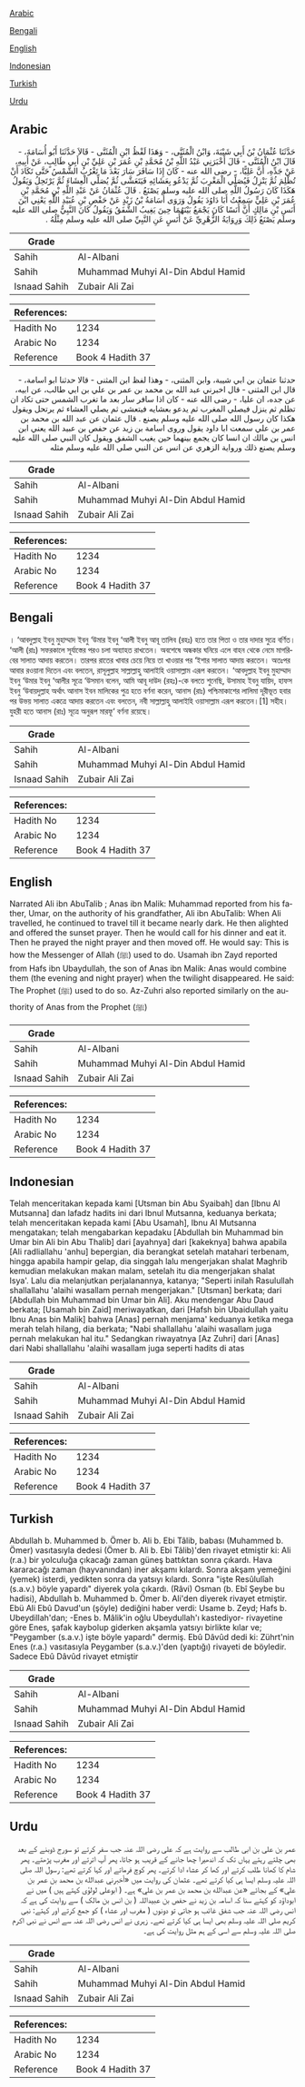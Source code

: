 [Arabic](#arabic)

[Bengali](#bengali)

[English](#english)

[Indonesian](#indonesian)

[Turkish](#turkish)

[Urdu](#urdu)

## Arabic


<div dir="rtl" lang="ar" style={{fontSize:'larger',backgroundColor:'#f8f9fa',padding:20}}>
حَدَّثَنَا عُثْمَانُ بْنُ أَبِي شَيْبَةَ، وَابْنُ الْمُثَنَّى، - وَهَذَا لَفْظُ ابْنِ الْمُثَنَّى - قَالاَ حَدَّثَنَا أَبُو أُسَامَةَ، - قَالَ ابْنُ الْمُثَنَّى - قَالَ أَخْبَرَنِي عَبْدُ اللَّهِ بْنُ مُحَمَّدِ بْنِ عُمَرَ بْنِ عَلِيِّ بْنِ أَبِي طَالِبٍ، عَنْ أَبِيهِ، عَنْ جَدِّهِ، أَنَّ عَلِيًّا، - رضى الله عنه - كَانَ إِذَا سَافَرَ سَارَ بَعْدَ مَا تَغْرُبُ الشَّمْسُ حَتَّى تَكَادَ أَنْ تُظْلِمَ ثُمَّ يَنْزِلُ فَيُصَلِّي الْمَغْرِبَ ثُمَّ يَدْعُو بِعَشَائِهِ فَيَتَعَشَّى ثُمَّ يُصَلِّي الْعِشَاءَ ثُمَّ يَرْتَحِلُ وَيَقُولُ هَكَذَا كَانَ رَسُولُ اللَّهِ صلى الله عليه وسلم يَصْنَعُ ‏.‏ قَالَ عُثْمَانُ عَنْ عَبْدِ اللَّهِ بْنِ مُحَمَّدِ بْنِ عُمَرَ بْنِ عَلِيٍّ سَمِعْتُ أَبَا دَاوُدَ يَقُولُ وَرَوَى أُسَامَةُ بْنُ زَيْدٍ عَنْ حَفْصِ بْنِ عُبَيْدِ اللَّهِ يَعْنِي ابْنَ أَنَسِ بْنِ مَالِكٍ أَنَّ أَنَسًا كَانَ يَجْمَعُ بَيْنَهُمَا حِينَ يَغِيبُ الشَّفَقُ وَيَقُولُ كَانَ النَّبِيُّ صلى الله عليه وسلم يَصْنَعُ ذَلِكَ وَرِوَايَةُ الزُّهْرِيِّ عَنْ أَنَسٍ عَنِ النَّبِيِّ صلى الله عليه وسلم مِثْلُهُ ‏.‏
</div>
<div style={{backgroundColor:'#f8f9fa',padding:20, marginBottom: 10}}><table> <thead> <tr> <th>Grade</th> <th></th> </tr> </thead> <tbody> <tr><td>Sahih</td><td>Al-Albani</td></tr><tr><td>Sahih</td><td>Muhammad Muhyi Al-Din Abdul Hamid</td></tr><tr><td>Isnaad Sahih</td><td>Zubair Ali Zai</td></tr></tbody></table><table> <thead> <tr> <th>References:</th> <th></th> </tr> </thead> <tbody><tr><td>Hadith No</td><td>1234</td></tr><tr><td>Arabic No</td><td>1234</td></tr><tr><td>Reference</td><td>Book 4 Hadith 37</td></tr></tbody></table></div>


<div dir="rtl" lang="ar" style={{fontSize:'larger',backgroundColor:'#f8f9fa',padding:20}}>
حدثنا عثمان بن ابي شيبة، وابن المثنى، - وهذا لفظ ابن المثنى - قالا حدثنا ابو اسامة، - قال ابن المثنى - قال اخبرني عبد الله بن محمد بن عمر بن علي بن ابي طالب، عن ابيه، عن جده، ان عليا، - رضى الله عنه - كان اذا سافر سار بعد ما تغرب الشمس حتى تكاد ان تظلم ثم ينزل فيصلي المغرب ثم يدعو بعشايه فيتعشى ثم يصلي العشاء ثم يرتحل ويقول هكذا كان رسول الله صلى الله عليه وسلم يصنع . قال عثمان عن عبد الله بن محمد بن عمر بن علي سمعت ابا داود يقول وروى اسامة بن زيد عن حفص بن عبيد الله يعني ابن انس بن مالك ان انسا كان يجمع بينهما حين يغيب الشفق ويقول كان النبي صلى الله عليه وسلم يصنع ذلك ورواية الزهري عن انس عن النبي صلى الله عليه وسلم مثله
</div>
<div style={{backgroundColor:'#f8f9fa',padding:20, marginBottom: 10}}><table> <thead> <tr> <th>Grade</th> <th></th> </tr> </thead> <tbody> <tr><td>Sahih</td><td>Al-Albani</td></tr><tr><td>Sahih</td><td>Muhammad Muhyi Al-Din Abdul Hamid</td></tr><tr><td>Isnaad Sahih</td><td>Zubair Ali Zai</td></tr></tbody></table><table> <thead> <tr> <th>References:</th> <th></th> </tr> </thead> <tbody><tr><td>Hadith No</td><td>1234</td></tr><tr><td>Arabic No</td><td>1234</td></tr><tr><td>Reference</td><td>Book 4 Hadith 37</td></tr></tbody></table></div>

## Bengali


<div dir="ltr" lang="bn" style={{fontSize:'larger',backgroundColor:'#f8f9fa',padding:20}}>
। ‘আবদুল্লাহ ইবনু মুহাম্মাদ ইবনু ‘উমার ইবনু ‘আলী ইবনু আবূ তালিব (রহঃ) হতে তার পিতা ও তার দাদার সুত্রে বর্ণিত। ‘আলী (রাঃ) সফরকালে সূর্যাস্তের পরও চলা অব্যাহত রাখতেন। অবশেষে অন্ধকার ঘনিয়ে এলে বাহন থেকে নেমে মাগরিবের সালাত আদায় করতেন। তারপর রাতের খাবার চেয়ে নিয়ে তা খাওয়ার পর ‘ইশার সালাত আদায় করতেন। অতঃপর আবার রওয়ানা দিতেন এবং বলতেন, রাসূলুল্লাহ সাল্লাল্লাহু আলাইহি ওয়াসাল্লাম এরূপ করতেন। ‘আবদুল্লাহ ইবনু মুহাম্মাদ ইবনু ‘উমার ইবনু ‘আলীর সূত্রে ‘উসমান বলেন, আমি আবূ দাউদ (রহঃ)-কে বলতে শুনেছি, উসামাহ ইবনু যায়িদ, হাফস ইবনু ‘উবায়দুল্লাহ অর্থাৎ আনাস ইবন মালিকের পুত্র হতে বর্ণনা করেন, আনাস (রাঃ) পশ্চিমাকাশের লালিমা দূরীভূত হবার পর উভয় সালাত একত্রে আদায় করতেন এবং বলতেন, নবী সাল্লাল্লাহু আলাইহি ওয়াসাল্লাম এরূপ করতেন।[1] সহীহ। যুহরী হতে আনাস (রাঃ) সূত্রে অনুরূপ মারফূ‘ বর্ণনা রয়েছে।
</div>
<div style={{backgroundColor:'#f8f9fa',padding:20, marginBottom: 10}}><table> <thead> <tr> <th>Grade</th> <th></th> </tr> </thead> <tbody> <tr><td>Sahih</td><td>Al-Albani</td></tr><tr><td>Sahih</td><td>Muhammad Muhyi Al-Din Abdul Hamid</td></tr><tr><td>Isnaad Sahih</td><td>Zubair Ali Zai</td></tr></tbody></table><table> <thead> <tr> <th>References:</th> <th></th> </tr> </thead> <tbody><tr><td>Hadith No</td><td>1234</td></tr><tr><td>Arabic No</td><td>1234</td></tr><tr><td>Reference</td><td>Book 4 Hadith 37</td></tr></tbody></table></div>

## English


<div dir="ltr" lang="en" style={{fontSize:'larger',backgroundColor:'#f8f9fa',padding:20}}>
Narrated Ali ibn AbuTalib ; Anas ibn Malik: Muhammad reported from his father, Umar, on the authority of his grandfather, Ali ibn AbuTalib: When Ali travelled, he continued to travel till it became nearly dark. He then alighted and offered the sunset prayer. Then he would call for his dinner and eat it. Then he prayed the night prayer and then moved off. He would say: This is how the Messenger of Allah (ﷺ) used to do. Usamah ibn Zayd reported from Hafs ibn Ubaydullah, the son of Anas ibn Malik: Anas would combine them (the evening and night prayer) when the twilight disappeared. He said: The Prophet (ﷺ) used to do so. Az-Zuhri also reported similarly on the authority of Anas from the Prophet (ﷺ)
</div>
<div style={{backgroundColor:'#f8f9fa',padding:20, marginBottom: 10}}><table> <thead> <tr> <th>Grade</th> <th></th> </tr> </thead> <tbody> <tr><td>Sahih</td><td>Al-Albani</td></tr><tr><td>Sahih</td><td>Muhammad Muhyi Al-Din Abdul Hamid</td></tr><tr><td>Isnaad Sahih</td><td>Zubair Ali Zai</td></tr></tbody></table><table> <thead> <tr> <th>References:</th> <th></th> </tr> </thead> <tbody><tr><td>Hadith No</td><td>1234</td></tr><tr><td>Arabic No</td><td>1234</td></tr><tr><td>Reference</td><td>Book 4 Hadith 37</td></tr></tbody></table></div>

## Indonesian


<div dir="ltr" lang="id" style={{fontSize:'larger',backgroundColor:'#f8f9fa',padding:20}}>
Telah menceritakan kepada kami [Utsman bin Abu Syaibah] dan [Ibnu Al Mutsanna] dan lafadz hadits ini dari Ibnul Mutsanna, keduanya berkata; telah menceritakan kepada kami [Abu Usamah], Ibnu Al Mutsanna mengatakan; telah mengabarkan kepadaku [Abdullah bin Muhammad bin Umar bin Ali bin Abu Thalib] dari [ayahnya] dari [kakeknya] bahwa apabila [Ali radliallahu 'anhu] bepergian, dia berangkat setelah matahari terbenam, hingga apabila hampir gelap, dia singgah lalu mengerjakan shalat Maghrib kemudian melakukan makan malam, setelah itu dia mengerjakan shalat Isya'. Lalu dia melanjutkan perjalanannya, katanya; "Seperti inilah Rasulullah shallallahu 'alaihi wasallam pernah mengerjakan." [Utsman] berkata; dari [Abdullah bin Muhammad bin Umar bin Ali]. Aku mendengar Abu Daud berkata; [Usamah bin Zaid] meriwayatkan, dari [Hafsh bin Ubaidullah yaitu Ibnu Anas bin Malik] bahwa [Anas] pernah menjama' keduanya ketika mega merah telah hilang, dia berkata; "Nabi shallallahu 'alaihi wasallam juga pernah melakukan hal itu." Sedangkan riwayatnya [Az Zuhri] dari [Anas] dari Nabi shallallahu 'alaihi wasallam juga seperti hadits di atas
</div>
<div style={{backgroundColor:'#f8f9fa',padding:20, marginBottom: 10}}><table> <thead> <tr> <th>Grade</th> <th></th> </tr> </thead> <tbody> <tr><td>Sahih</td><td>Al-Albani</td></tr><tr><td>Sahih</td><td>Muhammad Muhyi Al-Din Abdul Hamid</td></tr><tr><td>Isnaad Sahih</td><td>Zubair Ali Zai</td></tr></tbody></table><table> <thead> <tr> <th>References:</th> <th></th> </tr> </thead> <tbody><tr><td>Hadith No</td><td>1234</td></tr><tr><td>Arabic No</td><td>1234</td></tr><tr><td>Reference</td><td>Book 4 Hadith 37</td></tr></tbody></table></div>

## Turkish


<div dir="ltr" lang="tr" style={{fontSize:'larger',backgroundColor:'#f8f9fa',padding:20}}>
Abdullah b. Muhammed b. Ömer b. Ali b. Ebi Tâlib, babası (Muhammed b. Ömer) vasıtasıyla dedesi (Ömer b. Ali b. Ebi Tâlib)'den rivayet etmiştir ki: Ali (r.a.) bir yolculuğa çıkacağı zaman güneş battıktan sonra çıkardı. Hava kararacağı zaman (hayvanından) iner akşamı kılardı. Sonra akşam yemeğini (yemek) isterdi, yedikten sonra da yatsıyı kılardı. Sonra "işte Resûlulîah (s.a.v.) böyle yapardı" diyerek yola çıkardı. (Râvi) Osman (b. Ebî Şeybe bu hadisi), Abdullah b. Muhammed b. Ömer b. Ali'den diyerek rivayet etmiştir. Ebü Ali Ebû Davud'un (şöyle) dediğini haber verdi: Usame b. Zeyd; Hafs b. Ubeydillah'dan; -Enes b. Mâlik'in oğlu Ubeydullah'ı kastediyor- rivayetine göre Enes, şafak kaybolup giderken akşamla yatsıyı birlikte kılar ve; "Peygamber (s.a.v.) işte böyle yapardı" dermiş. Ebû Dâvûd dedi ki: Zührt'nin Enes (r.a.) vasıtasıyla Peygamber (s.a.v.)'den (yaptığı) rivayeti de böyledir. Sadece Ebû Dâvûd rivayet etmiştir
</div>
<div style={{backgroundColor:'#f8f9fa',padding:20, marginBottom: 10}}><table> <thead> <tr> <th>Grade</th> <th></th> </tr> </thead> <tbody> <tr><td>Sahih</td><td>Al-Albani</td></tr><tr><td>Sahih</td><td>Muhammad Muhyi Al-Din Abdul Hamid</td></tr><tr><td>Isnaad Sahih</td><td>Zubair Ali Zai</td></tr></tbody></table><table> <thead> <tr> <th>References:</th> <th></th> </tr> </thead> <tbody><tr><td>Hadith No</td><td>1234</td></tr><tr><td>Arabic No</td><td>1234</td></tr><tr><td>Reference</td><td>Book 4 Hadith 37</td></tr></tbody></table></div>

## Urdu


<div dir="rtl" lang="ur" style={{fontSize:'larger',backgroundColor:'#f8f9fa',padding:20}}>
عمر بن علی بن ابی طالب سے روایت ہے کہ علی رضی اللہ عنہ جب سفر کرتے تو سورج ڈوبنے کے بعد بھی چلتے رہتے یہاں تک کہ اندھیرا چھا جانے کے قریب ہو جاتا، پھر آپ اترتے اور مغرب پڑھتے۔ پھر شام کا کھانا طلب کرتے اور کھا کر عشاء ادا کرتے۔ پھر کوچ فرماتے اور کہا کرتے تھے: رسول اللہ صلی اللہ علیہ وسلم ایسا ہی کیا کرتے تھے۔ عثمان کی روایت میں «أخبرني عبدالله بن محمد بن عمر بن علي» کے بجائے «عن عبدالله بن محمد بن عمر بن علي» ہے۔ ( ابوعلی لولؤی کہتے ہیں ) میں نے ابوداؤد کو کہتے سنا کہ اسامہ بن زید نے حفص بن عبیداللہ ( بن انس بن مالک ) سے روایت کی ہے کہ انس رضی اللہ عنہ جب شفق غائب ہو جاتی تو دونوں ( مغرب اور عشاء ) کو جمع کرتے اور کہتے: نبی کریم صلی اللہ علیہ وسلم بھی ایسا ہی کیا کرتے تھے۔ زہری نے انس رضی اللہ عنہ سے انس نے نبی اکرم صلی اللہ علیہ وسلم سے اسی کے ہم مثل روایت کی ہے۔
</div>
<div style={{backgroundColor:'#f8f9fa',padding:20, marginBottom: 10}}><table> <thead> <tr> <th>Grade</th> <th></th> </tr> </thead> <tbody> <tr><td>Sahih</td><td>Al-Albani</td></tr><tr><td>Sahih</td><td>Muhammad Muhyi Al-Din Abdul Hamid</td></tr><tr><td>Isnaad Sahih</td><td>Zubair Ali Zai</td></tr></tbody></table><table> <thead> <tr> <th>References:</th> <th></th> </tr> </thead> <tbody><tr><td>Hadith No</td><td>1234</td></tr><tr><td>Arabic No</td><td>1234</td></tr><tr><td>Reference</td><td>Book 4 Hadith 37</td></tr></tbody></table></div>
